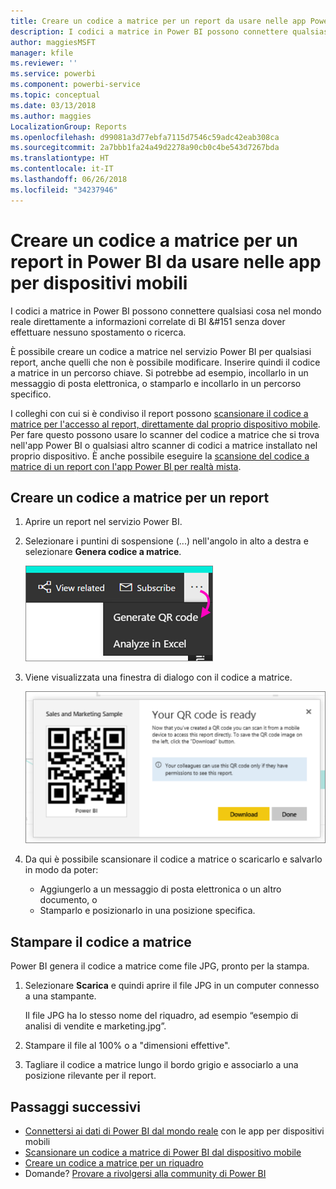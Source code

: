 ```yaml
---
title: Creare un codice a matrice per un report da usare nelle app Power BI per dispositivi mobili
description: I codici a matrice in Power BI possono connettere qualsiasi cosa nel mondo reale direttamente a informazioni correlate di BI nell’app per dispositivi mobili Power BI, senza dover eseguire ricerche.
author: maggiesMSFT
manager: kfile
ms.reviewer: ''
ms.service: powerbi
ms.component: powerbi-service
ms.topic: conceptual
ms.date: 03/13/2018
ms.author: maggies
LocalizationGroup: Reports
ms.openlocfilehash: d99081a3d77ebfa7115d7546c59adc42eab308ca
ms.sourcegitcommit: 2a7bbb1fa24a49d2278a90cb0c4be543d7267bda
ms.translationtype: HT
ms.contentlocale: it-IT
ms.lasthandoff: 06/26/2018
ms.locfileid: "34237946"
---
```

# <a name="create-a-qr-code-for-a-report-in-power-bi-to-use-in-the-mobile-apps"></a>Creare un codice a matrice per un report in Power BI da usare nelle app per dispositivi mobili
I codici a matrice in Power BI possono connettere qualsiasi cosa nel mondo reale direttamente a informazioni correlate di BI &#151 senza dover effettuare nessuno spostamento o ricerca.

È possibile creare un codice a matrice nel servizio Power BI per qualsiasi report, anche quelli che non è possibile modificare. Inserire quindi il codice a matrice in un percorso chiave. Si potrebbe ad esempio, incollarlo in un messaggio di posta elettronica, o stamparlo e incollarlo in un percorso specifico. 

I colleghi con cui si è condiviso il report possono [scansionare il codice a matrice per l'accesso al report, direttamente dal proprio dispositivo mobile](mobile-apps-qr-code.md). Per fare questo possono usare lo scanner del codice a matrice che si trova nell'app Power BI o qualsiasi altro scanner di codici a matrice installato nel proprio dispositivo. È anche possibile eseguire la [scansione del codice a matrice di un report con l'app Power BI per realtà mista](mobile-mixed-reality-app.md#scan-a-report-qr-code-in-holographic-view).

## <a name="create-a-qr-code-for-a-report"></a>Creare un codice a matrice per un report
1. Aprire un report nel servizio Power BI.
2. Selezionare i puntini di sospensione (...) nell'angolo in alto a destra e selezionare **Genera codice a matrice**. 
   
    ![](media/service-create-qr-code-for-report/power-bi-create-qr-code-report.png)
3. Viene visualizzata una finestra di dialogo con il codice a matrice. 
   
    ![](media/service-create-qr-code-for-report/powerbi_report_qrcode.png)
4. Da qui è possibile scansionare il codice a matrice o scaricarlo e salvarlo in modo da poter: 
   
   * Aggiungerlo a un messaggio di posta elettronica o un altro documento, o 
   * Stamparlo e posizionarlo in una posizione specifica. 

## <a name="print-the-qr-code"></a>Stampare il codice a matrice
Power BI genera il codice a matrice come file JPG, pronto per la stampa. 

1. Selezionare **Scarica** e quindi aprire il file JPG in un computer connesso a una stampante.  
   
   Il file JPG ha lo stesso nome del riquadro, ad esempio “esempio di analisi di vendite e marketing.jpg”.
   
1. Stampare il file al 100% o a "dimensioni effettive".  
2. Tagliare il codice a matrice lungo il bordo grigio e associarlo a una posizione rilevante per il report. 

## <a name="next-steps"></a>Passaggi successivi
* [Connettersi ai dati di Power BI dal mondo reale](mobile-apps-data-in-real-world-context.md) con le app per dispositivi mobili
* [Scansionare un codice a matrice di Power BI dal dispositivo mobile](mobile-apps-qr-code.md)
* [Creare un codice a matrice per un riquadro](service-create-qr-code-for-tile.md)
* Domande? [Provare a rivolgersi alla community di Power BI](http://community.powerbi.com/)

